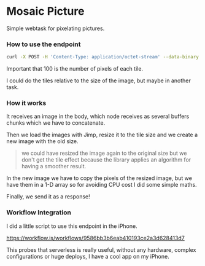 # Mosaic Picture

Simple webtask for pixelating pictures.

### How to use the endpoint

```bash
curl -X POST -H 'Content-Type: application/octet-stream' --data-binary '@/your/image/path.jpg' -o pixelated.jpg http://webtask.io/endpoing/100
```

Important that 100 is the number of pixels of each tile.

I could do the tiles relative to the size of the image, but maybe in another task.

### How it works

It receives an image in the body, which node receives as several buffers chunks which we have to concatenate.

Then we load the images with Jimp, resize it to the tile size and we create a new image with the old size.

> we could have resized the image again to the original size but we don't get the tile effect because the library applies an algorithm for having a smoother result.

In the new image we have to copy the pixels of the resized image, but we have them in a 1-D array so for avoiding CPU cost I did some simple maths.

Finally, we send it as a response!

### Workflow Integration

I did a little script to use this endpoint in the iPhone.

https://workflow.is/workflows/9586bb3b6eab410193ce2a3d628413d7

This probes that serverless is really useful, without any hardware, complex configurations or huge deploys, I have a cool app on my iPhone.